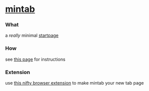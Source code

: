 # [mintab][mintab]

### What
a _really_ minimal [startpage][mintab]

### How
see [this page](doc/commands.md) for instructions

### Extension
use [this nifty browser extension][chrome ext] to make mintab your new tab page

[mintab]: https://koryschneider.github.io/mintab
[chrome ext]: https://chrome.google.com/webstore/detail/mintab/ggkhmapnplaljplbhkbdjkbjadbhadap
